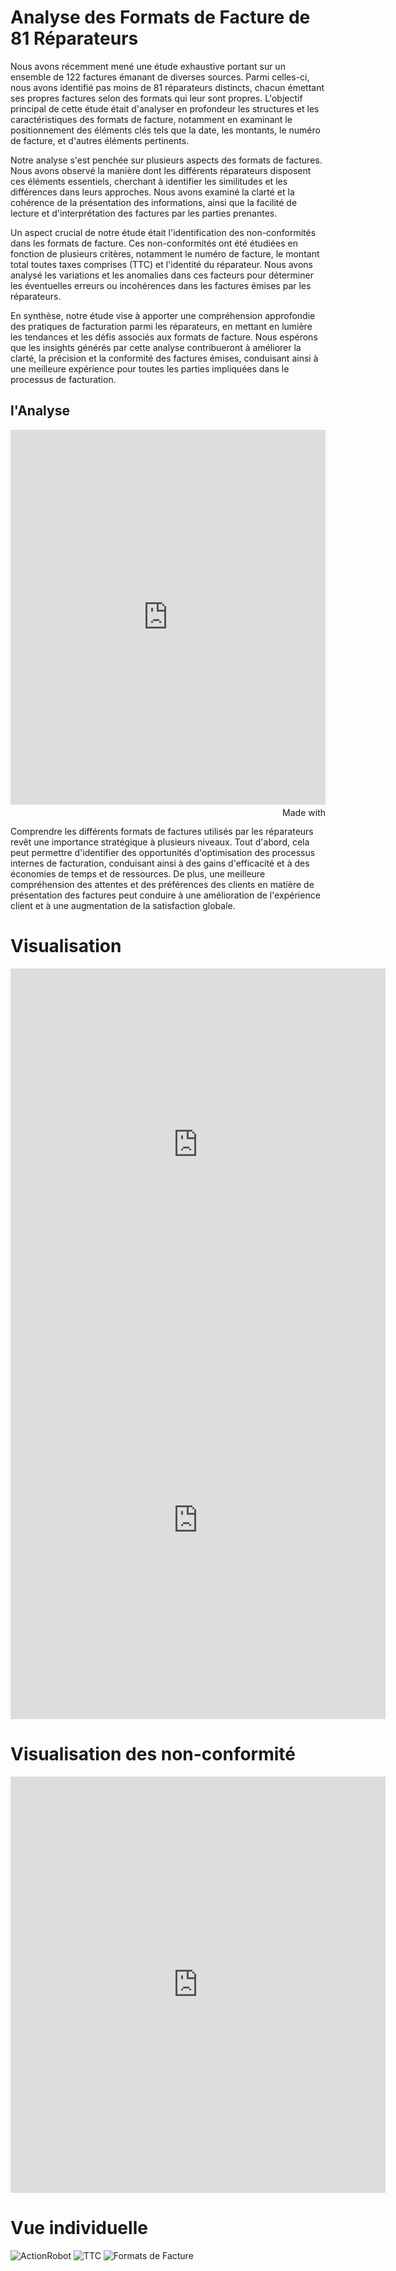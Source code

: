 # Analyse des Formats de Facture de 81 Réparateurs
Nous avons récemment mené une étude exhaustive portant sur un ensemble de 122 factures émanant de diverses sources. Parmi celles-ci, nous avons identifié pas moins de 81 réparateurs distincts, chacun émettant ses propres factures selon des formats qui leur sont propres. L'objectif principal de cette étude était d'analyser en profondeur les structures et les caractéristiques des formats de facture, notamment en examinant le positionnement des éléments clés tels que la date, les montants, le numéro de facture, et d'autres éléments pertinents.

Notre analyse s'est penchée sur plusieurs aspects des formats de factures. Nous avons observé la manière dont les différents réparateurs disposent ces éléments essentiels, cherchant à identifier les similitudes et les différences dans leurs approches. Nous avons examiné la clarté et la cohérence de la présentation des informations, ainsi que la facilité de lecture et d'interprétation des factures par les parties prenantes.

Un aspect crucial de notre étude était l'identification des non-conformités dans les formats de facture. Ces non-conformités ont été étudiées en fonction de plusieurs critères, notamment le numéro de facture, le montant total toutes taxes comprises (TTC) et l'identité du réparateur. Nous avons analysé les variations et les anomalies dans ces facteurs pour déterminer les éventuelles erreurs ou incohérences dans les factures émises par les réparateurs.

En synthèse, notre étude vise à apporter une compréhension approfondie des pratiques de facturation parmi les réparateurs, en mettant en lumière les tendances et les défis associés aux formats de facture. Nous espérons que les insights générés par cette analyse contribueront à améliorer la clarté, la précision et la conformité des factures émises, conduisant ainsi à une meilleure expérience pour toutes les parties impliquées dans le processus de facturation.

## l'Analyse

<iframe src='https://flo.uri.sh/visualisation/16740266/embed' title='Interactive or visual content' class='flourish-embed-iframe' frameborder='0' scrolling='no' style='width:100%;height:600px;' sandbox='allow-same-origin allow-forms allow-scripts allow-downloads allow-popups allow-popups-to-escape-sandbox allow-top-navigation-by-user-activation'></iframe><div style='width:100%!;margin-top:4px!important;text-align:right!important;'><a class='flourish-credit' href='https://public.flourish.studio/visualisation/16740266/?utm_source=embed&utm_campaign=visualisation/16740266' target='_top' style='text-decoration:none!important'><img alt='Made with Flourish' src='https://public.flourish.studio/resources/made_with_flourish.svg' style='width:105px!important;height:16px!important;border:none!important;margin:0!important;'> </a></div>

Comprendre les différents formats de factures utilisés par les réparateurs revêt une importance stratégique à plusieurs niveaux. Tout d'abord, cela peut permettre d'identifier des opportunités d'optimisation des processus internes de facturation, conduisant ainsi à des gains d'efficacité et à des économies de temps et de ressources. De plus, une meilleure compréhension des attentes et des préférences des clients en matière de présentation des factures peut conduire à une amélioration de l'expérience client et à une augmentation de la satisfaction globale.



# Visualisation 
<iframe title="[ Occurence des formats ]" aria-label="Pie Chart" id="datawrapper-chart-9A35f" src="https://datawrapper.dwcdn.net/9A35f/1/" scrolling="no" frameborder="0" style="border: none;" width="600" height="564" data-external="1"></iframe>






<iframe title="[ Occurrences des format  ]" aria-label="Interactive line chart" id="datawrapper-chart-9OILE" src="https://datawrapper.dwcdn.net/9OILE/2/" scrolling="no" frameborder="0" style="border: none;" width="600" height="637" data-external="1"></iframe>


# Visualisation des non-conformité



<iframe title="[ Formats et non conformités  ]" aria-label="Split Bars" id="datawrapper-chart-W73Vg" src="https://datawrapper.dwcdn.net/W73Vg/1/" scrolling="no" frameborder="0" style="border: none;" width="600" height="666" data-external="1"></iframe>


# Vue individuelle 

![ActionRobot](https://github.com/thizirisaighi/Entreprise/raw/main/ActionRobot.png)
![TTC](https://github.com/thizirisaighi/Entreprise/raw/main/TTC.png)
![Formats de Facture](https://github.com/thizirisaighi/Entreprise/raw/main/images%20formats%20.png)

